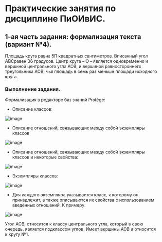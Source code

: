 # Практические занятия по дисциплине ПиОИвИС.
## 1-ая часть задания: формализация текста (вариант №4).
Площадь круга равна 5П квадратных сантиметров. Вписанный угол АBCравен 36 градусов. Центр круга – О – является одновременно и вершиной центрального угла АОВ, и вершиной равностороннего треугольника АОВ, чья площадь в семь раз меньше площади исходного круга.
### Выполнение задания.
Формализация в редакторе баз знаний Protégé:
- Описание классов:

![image](https://github.com/iis-32170x/RPIIS/assets/144334182/85118b30-f9ad-4635-af06-7d9a1336fcbd)

- Описание отношений, связывающих между собой экземпляры классов

![image](https://github.com/iis-32170x/RPIIS/assets/144334182/c0a1b470-aa26-42b2-bfa3-ec0f3e49238d)

- Описание отношений, связывающих между собой экземпляры классов и некоторые свойства:

![image](https://github.com/iis-32170x/RPIIS/assets/144334182/d7a86d0d-3b99-46a4-a5e2-0d8cb9c3cd28)

- Экземпляры классов:

![image](https://github.com/iis-32170x/RPIIS/assets/144334182/4ef1b583-b03d-4717-bb68-90b3707c4d7e)


- Для каждого экземпляра указывается класс, к которому он принадлежит, а также описываются их свойства с использованием введённых отношений. К примеру:

![image](https://github.com/iis-32170x/RPIIS/assets/144334182/007ac2fe-5afc-42a2-896d-70cd1e2e6292)

Угол AOB, относится к классу центрального угла, который в свою очередь, является подклассом углов. Имеет вершины AOB и относится к кругу №1.
